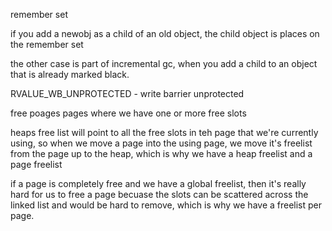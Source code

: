 remember set

if you add a newobj as a child of an old object, the child object is places on the remember set

the other case is part of incremental gc, when you add a child to an object that is already marked black.

RVALUE_WB_UNPROTECTED - write barrier unprotected

free poages pages where we have one or more free slots

heaps free list will point to all the free slots in teh page that we're
currently using, so when we move a page into the using page, we move it's
freelist from the page up to the heap, which is why we have a heap freelist and
a page freelist

if a page is completely free and we have a global freelist, then it's really
hard for us to free a page becuase the slots can be scattered across the linked
list and would be hard to remove, which is why we have a freelist per page.